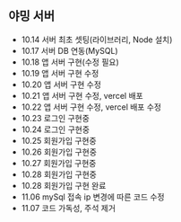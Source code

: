## 야밍 서버
- 10.14  서버 최초 셋팅(라이브러리, Node 설치)
- 10.17  서버 DB 연동(MySQL)
- 10.18  앱 서버 구현(수정 필요)
- 10.19  앱 서버 구현 수정
- 10.20  앱 서버 구현 수정
- 10.21  앱 서버 구현 수정, vercel 배포
- 10.22  앱 서버 구현 수정, vercel 배포 수정
- 10.23  로그인 구현중
- 10.24  로그인 구현중
- 10.25  회원가입 구현중
- 10.26  회원가입 구현중
- 10.27  회원가입 구현중
- 10.28  회원가입 구현중
- 10.28  회원가입 구현 완료
- 11.06 mySql 접속 ip 변경에 따른 코드 수정
- 11.07 코드 가독성, 주석 제거
